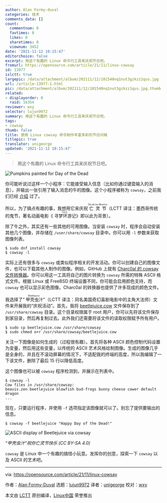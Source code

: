 ```yaml
---
author: Alan Formy-duval
categories: 技术
comments_data: []
count:
  commentnum: 0
  favtimes: 0
  likes: 0
  sharetimes: 0
  viewnum: 3452
date: '2021-11-12 10:15:47'
editorchoice: false
excerpt: 用这个有趣的 Linux 命令行工具来庆祝节日吧。
fromurl: https://opensource.com/article/21/11/linux-cowsay
id: 13977
islctt: true
largepic: /data/attachment/album/202111/12/101540nq1nut3gzkzz1qus.jpg
url: /article-13977-1.html
pic: /data/attachment/album/202111/12/101540nq1nut3gzkzz1qus.jpg.thumb.jpg
related:
- displayorder: 0
  raid: 16354
reviewer: wxy
selector: lujun9972
summary: 用这个有趣的 Linux 命令行工具来庆祝节日吧。
tags:
- cowsay
thumb: false
title: 使用 Linux cowsay 命令制作丰富多彩的节日问候
titlepic: true
translator: unigeorge
updated: '2021-11-12 10:15:47'
---
```



> 
> 用这个有趣的 Linux 命令行工具来庆祝节日吧。
> 
> 
> 


![](/data/attachment/album/202111/12/101540nq1nut3gzkzz1qus.jpg "Pumpkins painted for Day of the Dead")


你可能听说过这样一个小程序：它能接受输入信息（比如你通过键盘输入的消息），并输出一张引用了输入消息的牛的图像。这个小程序被称为 `cowsay`，之前我们已经 [介绍](https://opensource.com/article/18/12/linux-toy-cowsay) 过了。


所以，为了搞点有趣的事，我想用它来庆祝 <ruby> 亡灵节 <rt>  Día de los Muertos </rt></ruby>（LCTT 译注：墨西哥传统的鬼节，著名动画电影《<ruby> 寻梦环游记 <rt>  Coco </rt></ruby>》即以此为背景）。


除了牛之外，其实还有一些其他的可用图像。当安装 `cowsay` 时，程序会自动安装其他几个图像，并存储在 `/user/share/cowsay` 目录中。你可以用 `-l` 参数来获取图像列表。



```
$ sudo dnf install cowsay
$ cowsay -l

```

实际上还有很多与 `cowsay` 或类似程序相关的开发活动。你可以创建自己的图像文件，也可以下载其他人制作的图像。例如，GitHub 上就有 [Charc0al 的 cowsay 文件转换器](https://charc0al.github.io/cowsay-files/converter/)。你可以用这一工具将自己的图片转换为 `cowsay` 所需的特殊 ASCII 格式文件。根据 Linux 或 FreeBSD 终端设置不同，你可能会启用颜色支持，而 `cowsay` 也可以显示彩色图像。Charc0al 的转换器也提供了许多现成的颜色文件。


我选择了“<ruby> 甲壳虫汁 <rt>  Beetlejuice </rt></ruby>”（LCTT 译注：同名美国奇幻喜剧电影中的主角大法师）文件来开展我的“庆祝活动”。首先，我将 [beetlejuice.cow](https://raw.githubusercontent.com/charc0al/cowsay-files/master/cows/beetlejuice.cow) 文件保存到了 `/usr/share/cowsay` 目录。这个目录权限属于 root 用户，你可以先将该文件保存到家目录，然后再复制过去。此外我们还需要将该文件的读取权限赋予所有用户。



```
$ sudo cp beetlejuice.cow /usr/share/cowsay
$ sudo chmod o+r /usr/share/cowsay/beetlejuice.cow

```

关注一下图像是如何生成的（过程很有趣）。首先将各种 ASCII 颜色控制代码设置为变量，然后用这些变量，以传统的 ASCII 艺术风格绘制图像。生成的图像几乎是全身的，并且在不滚动屏幕的情况下，不适配我的终端的高度，所以我编辑了一下该文件，删除了最后 15 行以降低高度。


这个图像也可以被 `cowsay` 程序检测到，并展示在列表中。



```
$ cowsay -l
Cow files in /usr/share/cowsay:
beavis.zen beetlejuice blowfish bud-frogs bunny cheese cower default dragon
...

```

现在，只要运行程序，并使用 `-f` 选项指定该图像就可以了。别忘了提供要输出的信息。



```
$ cowsay -f beetlejuice "Happy Day of the Dead!"

```

![ASCII display of Beetlejuice via cowsay](/data/attachment/album/202111/12/101550f36433zeeaq757qe.png)


*“甲壳虫汁”祝你亡灵节快乐 (CC BY-SA 4.0)*


`cowsay` 是 Linux 中一个有趣的搞怪小玩意。发挥你的创意，探索一下 `cowsay` 以及 ASCII 的艺术吧。




---


via: <https://opensource.com/article/21/11/linux-cowsay>


作者：[Alan Formy-Duval](https://opensource.com/users/alanfdoss) 选题：[lujun9972](https://github.com/lujun9972) 译者：[unigeorge](https://github.com/unigeorge) 校对：[wxy](https://github.com/wxy)


本文由 [LCTT](https://github.com/LCTT/TranslateProject) 原创编译，[Linux中国](https://linux.cn/) 荣誉推出